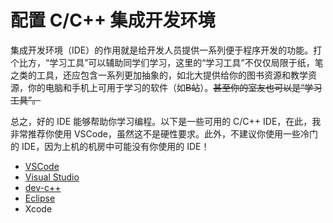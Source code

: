 # 配置 C/C++ 集成开发环境

集成开发环境（IDE）的作用就是给开发人员提供一系列便于程序开发的功能。打个比方，“学习工具”可以辅助同学们学习，这里的“学习工具”不仅仅局限于纸，笔之类的工具，还应包含一系列更加抽象的，如北大提供给你的图书资源和教学资源，你的电脑和手机上可用于学习的软件（如~~B站~~）。~~甚至你的室友也可以是“学习工具”。~~

总之，好的 IDE 能够帮助你学习编程。以下是一些可用的 C/C++ IDE，在此，我非常推荐你使用 VSCode，虽然这不是硬性要求。此外，不建议你使用一些冷门的 IDE，因为上机的机房中可能没有你使用的 IDE！

- [VSCode](./VSCode) <Badge text="非常推荐"/>
- [Visual Studio](/404)
- [dev-c++](/404) <Badge text="不推荐" type="warning"/>
- [Eclipse](/404)
- Xcode
